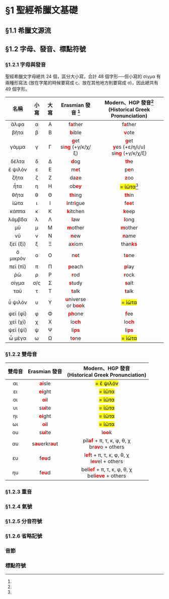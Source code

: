 # §1 聖經希臘文基礎

## §1.1 希臘文源流

## §1.2 字母、發音、標點符號

### §1.2.1 字母與發音

聖經希臘文字母總共 24 個，區分大小寫，合計 48 個字形──但小寫的 σίγμα 有兩種形寫法 (放在字尾的時候要寫成 ς、放在其他地方則要寫成 σ)，因此總共有 49 個字形。

|    名稱    | 小寫  | 大寫  |                Erasmian  發音 [^1]             |                   Modern、HGP 發音[^2]<br>(Historical Greek Pronunciation)                    |
| :------: | :-: | :-: | :---------------------------------------: | :-------------------------------------------------------------------: |
|   ἄλφα   |  α  |  Α  |              f<strong><font color='red'>a</font></strong>ther              |                            f<strong><font color='red'>a</font></strong>ther                            |
|   βῆτα   |  β  |  Β  |             <strong><font color='red'>b</font></strong>ible               |                            <strong><font color='red'>v</font></strong>ote                             |
|  γάμμα   |  γ  |  Γ  |<strong><font color='red'>g</font></strong>et <BR> si<strong><font color='red'>ng</font></strong> (+γ/κ/χ/ξ)  |<strong><font color='red'>g</font></strong>et</BR><strong><font color='red'>y</font></strong>es (+ε/η/ι/υ)</BR>si<strong><font color='red'>ng</font></strong> (+γ/κ/χ/ξ) |
|  δέλτα   |  δ  |  Δ  |              <strong><font color='red'>d</font></strong>og                |                            <strong><font color='red'>th</font></strong>e                              |
| ἔ ψιλόν  |  ε  |  Ε  |               m<strong><font color='red'>e</font></strong>t                |                             p<strong><font color='red'>e</font></strong>n                              |
|   ζῆτα   |  ζ  |  Ζ  |               da<strong><font color='red'>z</font></strong>e               |                            <strong><font color='red'>z</font></strong>oo                              |
|   ἦτα    |  η  |  Η  |               ob<strong><font color='red'>ey</font></strong>               |                           <mark>= ἰῶτα</mark>[^3]                            |
|   θῆτα   |  θ  |  Θ  |             <strong><font color='red'>th</font></strong>ing               |                            <strong><font color='red'>th</font></strong>in                             |
|   ἰῶτα   |  ι  |  Ι  |       <strong><font color='red'>i</font></strong>ntr<strong><font color='red'>i</font></strong>gue         |                             f<strong><font color='red'>ee</font></strong>t                             |
|  κάππα   |  κ  |  Κ  |            <strong><font color='red'>k</font></strong>itchen              |                            <strong><font color='red'>k</font></strong>eep                             |
|  λάμβδα  |  λ  |  Λ  |              <strong><font color='red'>l</font></strong>aw                |                            <strong><font color='red'>l</font></strong>ong                             |
|    μῦ    |  μ  |  Μ  |             <strong><font color='red'>m</font></strong>other              |                           <strong><font color='red'>m</font></strong>other                            |
|    νῦ    |  ν  |  Ν  |              <strong><font color='red'>n</font></strong>ew                |                            <strong><font color='red'>n</font></strong>ame                             |
| ξεῖ (ξῖ) |  ξ  |  Ξ  |              a<strong><font color='red'>x</font></strong>iom               |                            than<strong><font color='red'>ks</font></strong>                            |
| ὄ μικρόν |  ο  |  Ο  |               n<strong><font color='red'>o</font></strong>t                |                             t<strong><font color='red'>o</font></strong>ne                             |
| πεῖ (πῖ) |  π  |  Π  |             <strong><font color='red'>p</font></strong>each               |                            <strong><font color='red'>p</font></strong>lay                             |
|    ῥῶ    |  ρ  |  Ρ  |              <strong><font color='red'>r</font></strong>od                |                            <strong><font color='red'>r</font></strong>ock                             |
|  σίγμα   | σ/ς |  Σ  |             <strong><font color='red'>s</font></strong>tudy               |                            <strong><font color='red'>s</font></strong>alt                             |
|   ταῦ    |  τ  |  Τ  |              <strong><font color='red'>t</font></strong>alk               |                            <strong><font color='red'>t</font></strong>alk                             |
| ὖ ψιλόν  |  υ  |  Υ  | <strong><font color='red'>u</font></strong>niverse</BR>or b<strong><font color='red'>oo</font></strong>k   |                           <mark>= ἰῶτα</mark>                            |
| φεῖ (φῖ) |  φ  |  Φ  |             <strong><font color='red'>ph</font></strong>one               |                            <strong><font color='red'>f</font></strong>ee                              |
| χεῖ (χῖ) |  χ  |  Χ  |               lo<strong><font color='red'>ch</font></strong>               |                             lo<strong><font color='red'>ch</font></strong>                             |
| ψεῖ (ψῖ) |  ψ  |  Ψ  |               li<strong><font color='red'>ps</font></strong>               |                             li<strong><font color='red'>ps</font></strong>                             |
|  ὦ μέγα  |  ω  |  Ω  |               t<strong><font color='red'>o</font></strong>ne               |                           <mark>= ἰῶτα</mark>                            |


### §1.2.2 雙母音

| 雙母音  | Erasmian 發音 |     Modern、HGP 發音<br>(Historical Greek Pronunciation)       |
|:-:|:-:|:--:|
| αι  |<strong><font color='red'>ai</font></strong>sle  | <mark>= ἔ ψιλόν</mark> |
| ει  |<strong><font color='red'>ei</font></strong>ght  | <mark>= ἰῶτα</mark> |
| οι  |<strong><font color='red'>oi</font></strong>l | <mark>= ἰῶτα</mark> |
| υι  | s<strong><font color='red'>ui</font></strong>te  | <mark>= ἰῶτα</mark> |
| ηι  |<strong><font color='red'>ei</font></strong>ght  |<mark>= ἰῶτα</mark> |
| ωι  |<strong><font color='red'>oi</font></strong>l |<mark>= ἰῶτα</mark> |
| ου  | s<strong><font color='red'>ui</font></strong>te  | l<strong><font color='red'>oo</font></strong>k |
| αυ  | s<strong><font color='red'>au</font></strong>erkr<strong><font color='red'>au</font></strong>t | pil<strong><font color='red'>af</font></strong> + π, τ, κ, φ, θ, χ</br>br<strong><font color='red'>av</font></strong>o + others   |
| ευ  | f<strong><font color='red'>eu</font></strong>d   | l<strong><font color='red'>ef</font></strong>t + π, τ, κ, φ, θ, χ</br> l<strong><font color='red'>ev</font></strong>el + others |
| ηυ  | f<strong><font color='red'>eu</font></strong>d   | bel<strong><font color='red'>ief</font></strong> + π, τ, κ, φ, θ, χ</br>bel<strong><font color='red'>ieve</font></strong> + others  |

### §1.2.3 重音

### §1.2.4 氣號

### §1.2.5 分音符號

### §1.2.6 省略記號

### 音節

### 標點符號

[^1]: 
[^2]: 
[^3]: 